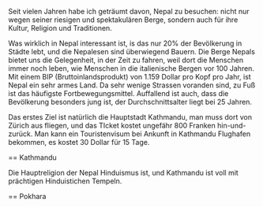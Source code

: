 Seit vielen Jahren habe ich geträumt davon, Nepal zu besuchen: nicht nur wegen seiner riesigen und spektakulären Berge, 
sondern auch für ihre Kultur, Religion und Traditionen. 

Was wirklich in Nepal interessant ist, is das nur 20% der Bevölkerung in Städte lebt, und die Nepalesen sind überwiegend Bauern. Die Berge Nepals bietet uns die Gelegenheit, in der Zeit zu fahren, weil dort die Menschen immer noch leben, wie Menschen in die italienische Bergen vor 100 Jahren.
Mit einem BIP (Bruttoinlandsprodukt) von 1.159 Dollar pro Kopf pro Jahr, ist Nepal ein sehr armes Land. Da sehr wenige Strassen voranden sind, zu Fuß ist das häufigste Fortbewegungsmittel. Auffallend ist auch, dass die Bevölkerung besonders jung ist, der Durchschnittsalter liegt bei 25 Jahren.

Das erstes Ziel ist natürlich die Hauptstadt Kathmandu, man muss dort von Zürich aus fliegen, und das TIcket kostet ungefähr 800 Franken hin-und-zurück. Man kann ein Touristenvisum bei Ankunft in Kathmandu Flughafen bekommen, es kostet 30 Dollar für 15 Tage.

== Kathmandu

Die Hauptreligion der Nepal Hinduismus ist, und Kathmandu ist voll mit prächtigen Hinduistichen Tempeln.


== Pokhara

